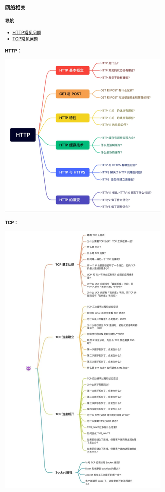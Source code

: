 ### 网络相关

#### 导航
- [HTTP常见问题](docs/http.md)
- [TCP常见问题](docs/tcp.md)


#### HTTP：
![HTTP](docs/img/http.png)

#### TCP：
![TCP](docs/img/tcp.png)